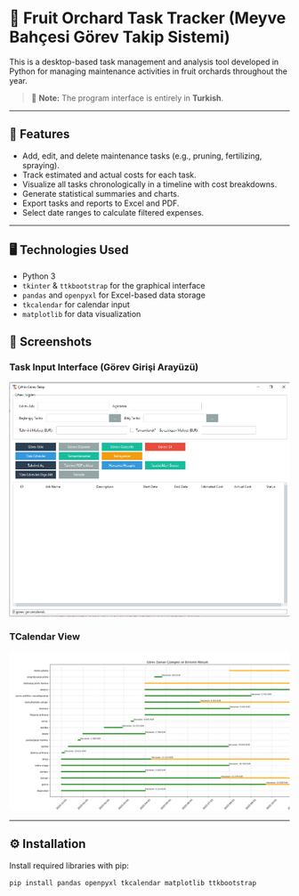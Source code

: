 # 🍏 Fruit Orchard Task Tracker (Meyve Bahçesi Görev Takip Sistemi)

This is a desktop-based task management and analysis tool developed in Python for managing maintenance activities in fruit orchards throughout the year.  
> 🔸 **Note:** The program interface is entirely in **Turkish**.

---

## 🎯 Features

- Add, edit, and delete maintenance tasks (e.g., pruning, fertilizing, spraying).
- Track estimated and actual costs for each task.
- Visualize all tasks chronologically in a timeline with cost breakdowns.
- Generate statistical summaries and charts.
- Export tasks and reports to Excel and PDF.
- Select date ranges to calculate filtered expenses.

---

## 🖥️ Technologies Used

- Python 3
- `tkinter` & `ttkbootstrap` for the graphical interface
- `pandas` and `openpyxl` for Excel-based data storage
- `tkcalendar` for calendar input
- `matplotlib` for data visualization




## 📸 Screenshots

### Task Input Interface (Görev Girişi Arayüzü)

![Task Input Interface](screenshots/Capture-2.png)

### TCalendar View
![Calendar View](screenshots/Capture-1.png)

---

## ⚙️ Installation

Install required libraries with pip:

```bash
pip install pandas openpyxl tkcalendar matplotlib ttkbootstrap


